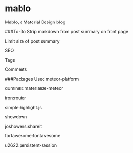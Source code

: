 # mablo
Mablo, a Material Design blog

###To-Do
Strip markdown from post summary on front page

Limit size of post summary

SEO

Tags

Comments

###Packages Used
meteor-platform

d0minikk:materialize-meteor

iron:router

simple:highlight.js

showdown

joshowens:shareit

fortawesome:fontawesome

u2622:persistent-session
